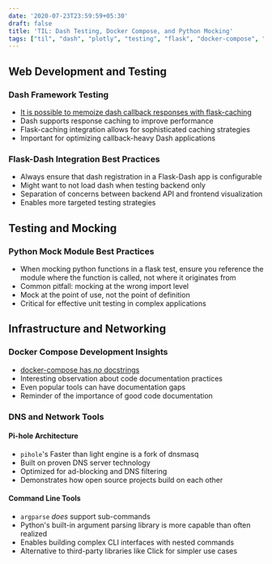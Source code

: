 ```yaml
---
date: '2020-07-23T23:59:59+05:30'
draft: false
title: 'TIL: Dash Testing, Docker Compose, and Python Mocking'
tags: ["til", "dash", "plotly", "testing", "flask", "docker-compose", "python", "mocking", "pihole"]
---
```


## Web Development and Testing

### Dash Framework Testing
- [It is possible to memoize dash callback responses with flask-caching](http://dash.plotly.com/testing)
- Dash supports response caching to improve performance
- Flask-caching integration allows for sophisticated caching strategies
- Important for optimizing callback-heavy Dash applications

### Flask-Dash Integration Best Practices
- Always ensure that dash registration in a Flask-Dash app is configurable
- Might want to not load dash when testing backend only
- Separation of concerns between backend API and frontend visualization
- Enables more targeted testing strategies

## Testing and Mocking

### Python Mock Module Best Practices
- When mocking python functions in a flask test, ensure you reference the module where the function is called, not where it originates from
- Common pitfall: mocking at the wrong import level
- Mock at the point of use, not the point of definition
- Critical for effective unit testing in complex applications

## Infrastructure and Networking

### Docker Compose Development Insights
- [docker-compose has *no* docstrings](https://github.com/docker/compose/blob/master/compose/cli/main.py)
- Interesting observation about code documentation practices
- Even popular tools can have documentation gaps
- Reminder of the importance of good code documentation

### DNS and Network Tools

#### Pi-hole Architecture
- `pihole`'s Faster than light engine is a fork of dnsmasq
- Built on proven DNS server technology
- Optimized for ad-blocking and DNS filtering
- Demonstrates how open source projects build on each other

#### Command Line Tools
- `argparse` *does* support sub-commands
- Python's built-in argument parsing library is more capable than often realized
- Enables building complex CLI interfaces with nested commands
- Alternative to third-party libraries like Click for simpler use cases